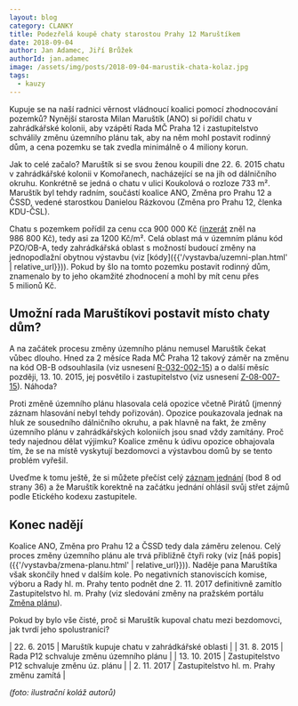 ```yaml
---
layout: blog
category: CLANKY
title: Podezřelá koupě chaty starostou Prahy 12 Maruštíkem
date: 2018-09-04
author: Jan Adamec, Jiří Brůžek
authorId: jan.adamec
image: /assets/img/posts/2018-09-04-marustik-chata-kolaz.jpg
tags:
  - kauzy
---
```


Kupuje se na naší radnici věrnost vládnoucí koalici pomocí zhodnocování pozemků? Nynější starosta Milan Maruštík (ANO) si pořídil chatu v zahrádkářské kolonii, aby vzápětí Rada MČ Praha 12 i zastupitelstvo schválily změnu územního plánu tak, aby na něm mohl postavit rodinný dům, a&nbsp;cena pozemku se tak zvedla minimálně o 4&nbsp;miliony korun.

Jak to celé začalo? Maruštík si se svou ženou koupili dne 22.&nbsp;6.&nbsp;2015 chatu v zahrádkářské kolonii v&nbsp;Komořanech, nacházející se na jih od dálničního okruhu. Konkrétně se jedná o chatu v ulici Koukolová o rozloze 733&nbsp;m². Maruštík byl tehdy radním, součástí koalice ANO, Změna pro Prahu 12 a ČSSD, vedené starostkou Danielou Rázkovou (Změna pro Prahu 12, členka KDU-ČSL).

Chatu s pozemkem pořídil za cenu cca 900&nbsp;000&nbsp;Kč ([inzerát](https://www.archer-reality.cz/print_detail.php?id=9606) zněl na 986&nbsp;800&nbsp;Kč), tedy asi za 1200&nbsp;Kč/m². Celá oblast má v územním plánu kód PZO/OB-A, tedy zahrádkářská oblast s možností budoucí změny na jednopodlažní obytnou výstavbu (viz [kódy]({{'/vystavba/uzemni-plan.html' | relative_url}})). Pokud by šlo na tomto pozemku postavit rodinný dům, znamenalo by to jeho okamžité zhodnocení a mohl by mít cenu přes 5&nbsp;milionů Kč.

## Umožní rada Maruštíkovi postavit místo chaty dům?
A na začátek procesu změny územního plánu nemusel Maruštík čekat vůbec dlouho. Hned za 2&nbsp;měsíce Rada MČ Praha 12 takový záměr na změnu na kód OB-B odsouhlasila (viz usnesení [R-032-002-15](https://www.praha12.cz/assets/File.ashx?id_org=80112&id_dokumenty=42935)) a o další měsíc později, 13.&nbsp;10.&nbsp;2015, jej posvětilo i zastupitelstvo (viz usnesení [Z-08-007-15](http://www.praha12.cz/assets/File.ashx?id_org=80112&id_dokumenty=43838)). Náhoda?

Proti změně územního plánu hlasovala celá opozice včetně Pirátů (jmenný záznam hlasování nebyl tehdy pořizován). Opozice poukazovala jednak na hluk ze sousedního dálničního okruhu, a pak hlavně na fakt, že změny územního plánu v zahrádkářských koloniích jsou snad vždy zamítány. Proč tedy najednou dělat výjimku? Koalice změnu k údivu opozice obhajovala tím, že se na místě vyskytují bezdomovci a výstavbou domů by se tento problém vyřešil.

Uveďme k tomu ještě, že si můžete přečíst celý [záznam jednání](https://www.praha12.cz/assets/File.ashx?id_org=80112&id_dokumenty=44640) (bod 8 od strany 36) a že Maruštík korektně na začátku jednání ohlásil svůj střet zájmů podle Etického kodexu zastupitele.

## Konec nadějí
Koalice ANO, Změna pro Prahu 12 a ČSSD tedy dala záměru zelenou. Celý proces změny územního plánu ale trvá přibližně čtyři roky (viz [náš popis]({{'/vystavba/zmena-planu.html' | relative_url}})). Naděje pana Maruštíka však skončily hned v dalším kole. Po negativních stanoviscích komise, výboru a Rady hl. m. Prahy tento podnět dne 2.&nbsp;11.&nbsp;2017 definitivně zamítlo Zastupitelstvo hl. m. Prahy (viz sledování změny na pražském portálu [Změna plánu](https://app.iprpraha.cz/napp/zmeny/?cislotxt=P137%2F2015%20ZMPLA%20[P887]&isupdid=102996&featureexist=1&action=view&presenter=Articlezmenyupravy)).

Pokud by bylo vše čisté, proč si Maruštík kupoval chatu mezi bezdomovci, jak tvrdí jeho spolustraníci?

|   22. 6. 2015 | Maruštík kupuje chatu v zahrádkářské oblasti  |
|   31. 8. 2015 | Rada P12 schvaluje změnu územního plánu       |
|  13. 10. 2015 | Zastupitelstvo P12 schvaluje změnu úz. plánu  |
|   2. 11. 2017 | Zastupitelstvo hl. m. Prahy změnu zamítá      |



_(foto: ilustrační koláž autorů)_
